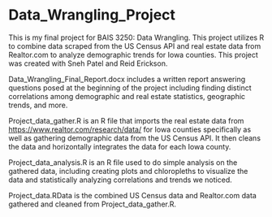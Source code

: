 # Data_Wrangling_Project
This is my final project for BAIS 3250: Data Wrangling. This project utilizes R to combine data scraped from the US Census API and real estate data from Realtor.com to analyze demographic trends for Iowa counties. This project was created with Sneh Patel and Reid Erickson.

Data_Wrangling_Final_Report.docx includes a written report answering questions posed at the beginning of the project including finding distinct correlations among demographic and real estate statistics, geographic trends, and more.

Project_data_gather.R is an R file that imports the real estate data from https://www.realtor.com/research/data/ for Iowa counties specifically as well as gathering demographic data from the US Census API. It then cleans the data and horizontally integrates the data for each Iowa county. 

Project_data_analysis.R is an R file used to do simple analysis on the gathered data, including creating plots and chloropleths to visualize the data and statistically analyzing correlations and trends we noticed.

Project_data.RData is the combined US Census data and Realtor.com data gathered and cleaned from Project_data_gather.R. 
